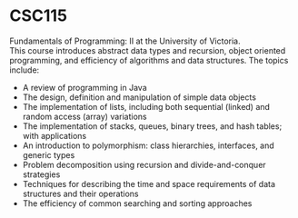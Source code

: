 # CSC115
Fundamentals of Programming: II at the University of Victoria.<br/>
This course introduces abstract data types and recursion, object oriented programming, and efficiency of algorithms and data structures.
The topics include:
* A review of programming in Java
* The design, definition and manipulation of simple data objects
* The implementation of lists, including both sequential (linked) and random access (array) variations
* The implementation of stacks, queues, binary trees, and hash tables; with applications
* An introduction to polymorphism: class hierarchies, interfaces, and generic types
* Problem decomposition using recursion and divide-and-conquer strategies
* Techniques for describing the time and space requirements of data structures and their operations
* The efficiency of common searching and sorting approaches
